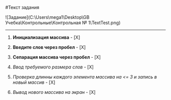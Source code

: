 
#Текст задания

![Задание](C:\Users\mega1\Desktop\GB Учебка\Контрольные\Контрольная № 1\TextTest.png)
___

1. **Инициализация массива** - [X]

2. **Введите слов через пробел** - [X]

3. **Сепарация массива через пробел** - [X]

4. *Ввод требуемого размера слов* - [X]

5. *Проверка длинны каждого элемента массива на <= 3 и запись в новый массив* - [X]

6. *Вывод нового массива на экран* - [X]



